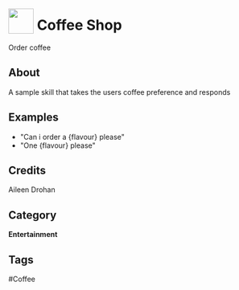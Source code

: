 # <img src="https://raw.githack.com/FortAwesome/Font-Awesome/master/svgs/solid/coffee.svg" card_color="#22A7F0" width="50" height="50" style="vertical-align:bottom"/> Coffee Shop
Order coffee

## About
A sample skill that takes the users coffee preference and responds

## Examples
* "Can i order a {flavour} please"
* "One {flavour} please"

## Credits
Aileen Drohan

## Category
**Entertainment**

## Tags
#Coffee

